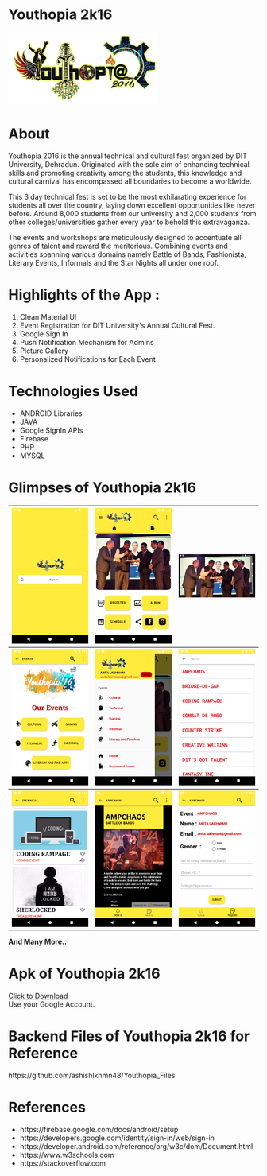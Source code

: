 # Youthopia 2k16

<img src = "app/src/main/res/drawable/logo.png" width = "300">

<h1>About</h1>
<p>
Youthopia 2016 is the annual technical and cultural fest organized by DIT University, Dehradun. Originated with the sole aim of enhancing technical skills and promoting creativity among the students, this knowledge and cultural carnival has encompassed all boundaries to become a worldwide. 
</p>

<p>
This 3 day technical fest is set to be the most exhilarating experience for students all over the country, laying down excellent opportunities like never before. Around 8,000 students from our university and 2,000 students from other colleges/universities gather every year to behold this extravaganza. 
</p>

<p>
The events and workshops are meticulously designed to accentuate all genres of talent and reward the meritorious. Combining events and activities spanning various domains namely Battle of Bands, Fashionista, Literary Events, Informals and the Star Nights all under one roof.
</p>

<h1>Highlights of the App :</h1>
<ol>
<li>Clean Material UI</li>
<li>Event Registration for DIT University's Annual Cultural Fest.</li>
<li>Google Sign In</li>
<li>Push Notification Mechanism for Admins</li>
<li>Picture Gallery</li>
<li>Personalized Notifications for Each Event</li>
</ol>


<h1>Technologies Used</h1>
<ul>
<li>ANDROID Libraries</li>
<li>JAVA</li>
<li>Google SignIn APIs</li>
<li>Firebase</li>
<li>PHP</li>
<li>MYSQL</li>
</ul>

<h1>Glimpses of Youthopia 2k16</h1>
<table>
  <tr>
    <th> <img src = "images/1.png" width = "200"> </th>
    <th> <img src = "images/2.png" width = "200"> </th>
    <th> <img src = "images/3.png" width = "200"> </th>
  </tr>
  <tr>
    <th> <img src = "images/4.png" width = "200"> </th>
    <th> <img src = "images/5.png" width = "200"> </th>
    <th> <img src = "images/6.png" width = "200"> </th>
  </tr>
    <tr>
    <th> <img src = "images/7.png" width = "200"> </th>
    <th> <img src = "images/8.png" width = "200"> </th>
    <th> <img src = "images/9.png" width = "200"> </th>
  </tr>
  </table>
  <b>And Many More..</b>

<h1>Apk of Youthopia 2k16</h1>
<a href = "https://raw.githubusercontent.com/ashishlkhmn48/Youthopia/master/images/youthopia.apk">Click to Download</a>
<br>
Use your Google Account.

<h1>Backend Files of Youthopia 2k16 for Reference</h1>
https://github.com/ashishlkhmn48/Youthopia_Files

<h1>References</h1>
  <ul>
  <li>https://firebase.google.com/docs/android/setup</li>
  <li>https://developers.google.com/identity/sign-in/web/sign-in</li>
  <li>https://developer.android.com/reference/org/w3c/dom/Document.html</li>
  <li>https://www.w3schools.com</li>
  <li>https://stackoverflow.com</li>
</ul>
